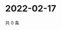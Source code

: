 # 2022-02-17

共 0 条

<!-- BEGIN WEIBO -->
<!-- 最后更新时间 Thu Feb 17 2022 13:10:37 GMT+0800 (China Standard Time) -->

<!-- END WEIBO -->
